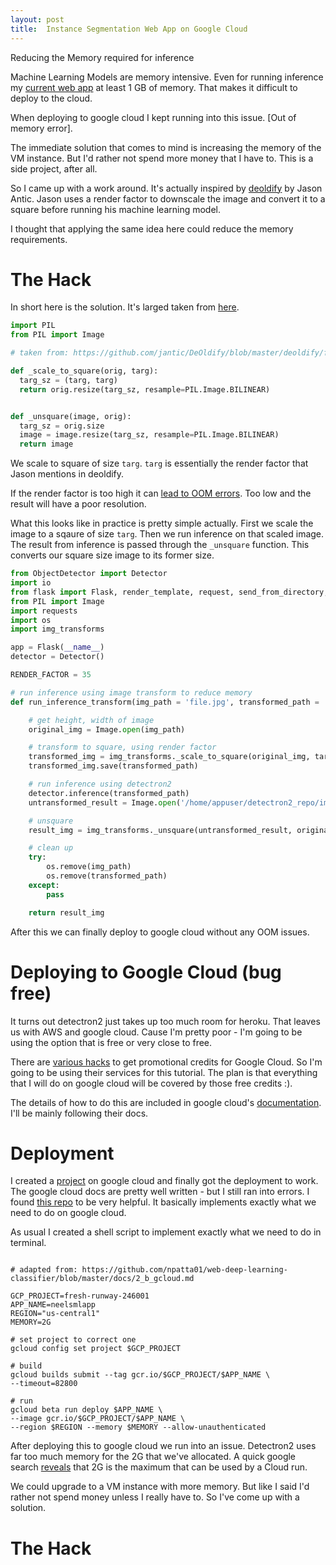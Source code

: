 ```yaml
---
layout: post
title:  Instance Segmentation Web App on Google Cloud
---
```


Reducing the Memory required for inference

Machine Learning Models are memory intensive. Even for running inference my [current web app](https://spiyer99.github.io/Detectron2-Web-App/) at least 1 GB of memory. That makes it difficult to deploy to the cloud. 

When deploying to google cloud I kept running into this issue. [Out of memory error]. 

The immediate solution that comes to mind is increasing the memory of the VM instance. But I'd rather not spend more money that I have to. This is a side project, after all. 

So I came up with a work around. It's actually inspired by [deoldify](https://github.com/jantic/DeOldify/tree/master/deoldify) by Jason Antic. Jason uses a render factor to downscale the image and convert it to a square before running his machine learning model. 

I thought that applying the same idea here could reduce the memory requirements. 

# The Hack

In short here is the solution. It's larged taken from [here](https://github.com/jantic/DeOldify/blob/master/deoldify/filters.py).

```python
import PIL
from PIL import Image

# taken from: https://github.com/jantic/DeOldify/blob/master/deoldify/filters.py

def _scale_to_square(orig, targ):
  targ_sz = (targ, targ)
  return orig.resize(targ_sz, resample=PIL.Image.BILINEAR)


def _unsquare(image, orig):
  targ_sz = orig.size
  image = image.resize(targ_sz, resample=PIL.Image.BILINEAR)
  return image

```

We scale to square of size `targ`. `targ` is essentially the render factor that Jason mentions in deoldify. 

If the render factor is too high it can [lead to OOM errors](https://github.com/jantic/DeOldify/blob/edac73edf1d3557f95a71f860cffd6c4c91f66f0/deoldify/filters.py#L58). Too low and the result will have a poor resolution. 

What this looks like in practice is pretty simple actually. First we scale the image to a sqaure of size `targ`. Then we run inference on that scaled image. The result from inference is passed through the `_unsquare` function. This converts our square size image to its former size. 

```python
from ObjectDetector import Detector
import io
from flask import Flask, render_template, request, send_from_directory, send_file
from PIL import Image
import requests
import os
import img_transforms

app = Flask(__name__)
detector = Detector()

RENDER_FACTOR = 35

# run inference using image transform to reduce memory
def run_inference_transform(img_path = 'file.jpg', transformed_path = 'file_transformed.jpg'):

	# get height, width of image
	original_img = Image.open(img_path)

	# transform to square, using render factor
	transformed_img = img_transforms._scale_to_square(original_img, targ=RENDER_FACTOR*16)
	transformed_img.save(transformed_path)

	# run inference using detectron2
	detector.inference(transformed_path)
	untransformed_result = Image.open('/home/appuser/detectron2_repo/img.jpg')

	# unsquare
	result_img = img_transforms._unsquare(untransformed_result, original_img)

	# clean up
	try:
		os.remove(img_path)
		os.remove(transformed_path)
	except:
		pass

	return result_img
```

After this we can finally deploy to google cloud without any OOM issues. 


# Deploying to Google Cloud (bug free)



It turns out detectron2 just takes up too much room for heroku. That leaves us with AWS and google cloud. Cause I'm pretty poor - I'm going to be using the option that is free or very close to free. 

There are [various hacks](https://medium.com/@jaychapel/4-ways-to-get-google-cloud-credits-c4b7256ff862) to get promotional credits for Google Cloud. So I'm going to be using their services for this tutorial. The plan is that everything that I will do on google cloud will be covered by those free credits :). 

The details of how to do this are included in google cloud's [documentation](https://cloud.google.com/run/docs/quickstarts/build-and-deploy). I'll be mainly following their docs. 


# Deployment

I created a [project](https://cloud.google.com/resource-manager/docs/creating-managing-projects) on google cloud and finally got the deployment to work. The google cloud docs are pretty well written - but I still ran into errors. I found [this repo](https://github.com/npatta01/web-deep-learning-classifier/) to be very helpful. It basically implements exactly what we need to do on google cloud.

As usual I created a shell script to implement exactly what we need to do in terminal. 

```shell

# adapted from: https://github.com/npatta01/web-deep-learning-classifier/blob/master/docs/2_b_gcloud.md

GCP_PROJECT=fresh-runway-246001
APP_NAME=neelsmlapp
REGION="us-central1"
MEMORY=2G

# set project to correct one
gcloud config set project $GCP_PROJECT

# build 
gcloud builds submit --tag gcr.io/$GCP_PROJECT/$APP_NAME \
--timeout=82800

# run
gcloud beta run deploy $APP_NAME \
--image gcr.io/$GCP_PROJECT/$APP_NAME \
--region $REGION --memory $MEMORY --allow-unauthenticated

```

After deploying this to google cloud we run into an issue. Detectron2 uses far too much memory for the 2G that we've allocated. A quick google search [reveals](https://cloud.google.com/run/docs/configuring/memory-limits) that 2G is the maximum that can be used by a Cloud run.

We could upgrade to a VM instance with more memory. But like I said I'd rather not spend money unless I really have to. So I've come up with a solution. 

# The Hack






